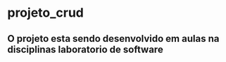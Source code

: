 # projeto_crud
## O projeto esta sendo desenvolvido em aulas na disciplinas laboratorio de software 
